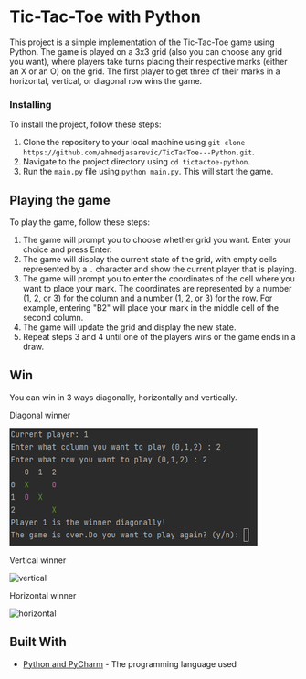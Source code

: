 # Tic-Tac-Toe with Python

This project is a simple implementation of the Tic-Tac-Toe game using Python. The game is played on a 3x3 grid (also you can choose any grid you want), where players take turns placing their respective marks (either an X or an O) on the grid. The first player to get three of their marks in a horizontal, vertical, or diagonal row wins the game.


### Installing

To install the project, follow these steps:

1. Clone the repository to your local machine using `git clone https://github.com/ahmedjasarevic/TicTacToe---Python.git`.
2. Navigate to the project directory using `cd tictactoe-python`.
3. Run the `main.py` file using `python main.py`. This will start the game.

## Playing the game

To play the game, follow these steps:

1. The game will prompt you to choose whether grid you want. Enter your choice and press Enter.
2. The game will display the current state of the grid, with empty cells represented by a `.` character and show the current player that is playing.
3. The game will prompt you to enter the coordinates of the cell where you want to place your mark. The coordinates are represented by a number (1, 2, or 3) for the column and a number (1, 2, or 3) for the row. For example, entering "B2" will place your mark in the middle cell of the second column.
4. The game will update the grid and display the new state.
5. Repeat steps 3 and 4 until one of the players wins or the game ends in a draw.

## Win

You can win in 3 ways diagonally, horizontally and vertically.

Diagonal winner

![diagonal](Screenshots/diagonal.png)

Vertical winner

![vertical](Screenshots/pocetnastranica.png)

Horizontal winner

![horizontal](Screenshots/pocetnastranica.png)



## Built With

* [Python and PyCharm](https://www.python.org/) - The programming language used




